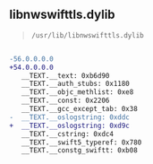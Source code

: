 ## libnwswifttls.dylib

> `/usr/lib/libnwswifttls.dylib`

```diff

-56.0.0.0.0
+54.0.0.0.0
   __TEXT.__text: 0xb6d90
   __TEXT.__auth_stubs: 0x1180
   __TEXT.__objc_methlist: 0xe8
   __TEXT.__const: 0x2206
   __TEXT.__gcc_except_tab: 0x38
-  __TEXT.__oslogstring: 0xddc
+  __TEXT.__oslogstring: 0xd9c
   __TEXT.__cstring: 0xdc4
   __TEXT.__swift5_typeref: 0x780
   __TEXT.__constg_swiftt: 0xb08

```
